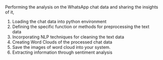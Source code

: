 Performing the analysis on the WhatsApp chat data and sharing the insights of it,
1.	Loading the chat data into python environment
2.	Defining the specific function or methods for preprocessing the text data
3.	Incorporating NLP techniques for cleaning the text data
4.	Creating Word Clouds of the processed chat data
5.	Save the images of word cloud into your system.
6.	Extracting information through sentiment analysis
